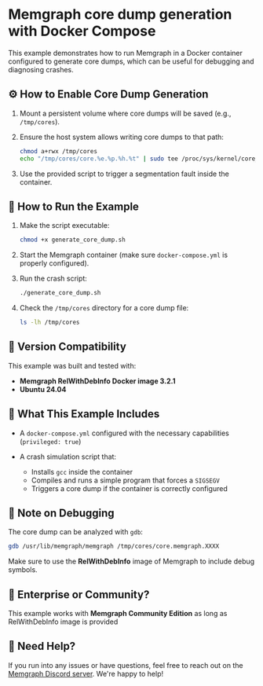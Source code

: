 # Memgraph core dump generation with Docker Compose

This example demonstrates how to run Memgraph in a Docker container configured to generate core dumps, which can be useful for debugging and diagnosing crashes.

## ⚙️ How to Enable Core Dump Generation

1. Mount a persistent volume where core dumps will be saved (e.g., `/tmp/cores`).
2. Ensure the host system allows writing core dumps to that path:
   ```bash
   chmod a+rwx /tmp/cores
   echo "/tmp/cores/core.%e.%p.%h.%t" | sudo tee /proc/sys/kernel/core_pattern
   ```

3. Use the provided script to trigger a segmentation fault inside the container.

## 🚀 How to Run the Example

1. Make the script executable:

   ```bash
   chmod +x generate_core_dump.sh
   ```

2. Start the Memgraph container (make sure `docker-compose.yml` is properly configured).

3. Run the crash script:

   ```bash
   ./generate_core_dump.sh
   ```

4. Check the `/tmp/cores` directory for a core dump file:

   ```bash
   ls -lh /tmp/cores
   ```

## 🔖 Version Compatibility

This example was built and tested with:

* **Memgraph RelWithDebInfo Docker image 3.2.1**
* **Ubuntu 24.04**

## 🧠 What This Example Includes

* A `docker-compose.yml` configured with the necessary capabilities (`privileged: true`)
* A crash simulation script that:

  * Installs `gcc` inside the container
  * Compiles and runs a simple program that forces a `SIGSEGV`
  * Triggers a core dump if the container is correctly configured

## 🧪 Note on Debugging

The core dump can be analyzed with `gdb`:

```bash
gdb /usr/lib/memgraph/memgraph /tmp/cores/core.memgraph.XXXX
```

Make sure to use the **RelWithDebInfo** image of Memgraph to include debug symbols.

## 🏢 Enterprise or Community?

This example works with **Memgraph Community Edition** as long as RelWithDebInfo image is provided

## 🤝 Need Help?

If you run into any issues or have questions, feel free to reach out on the [Memgraph Discord server](https://discord.gg/memgraph). We're happy to help! 